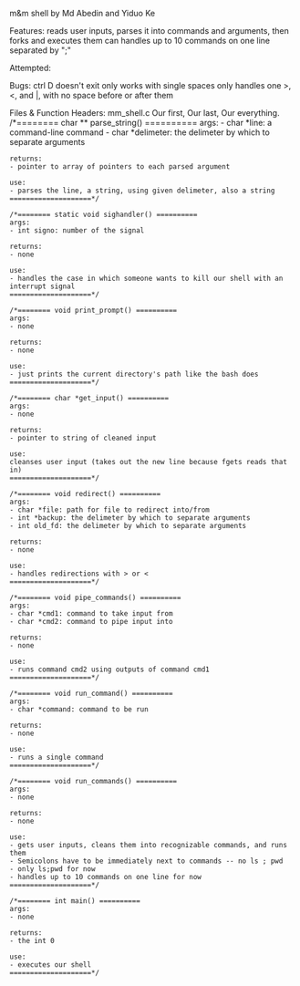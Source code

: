 m&m shell
by Md Abedin and Yiduo Ke

Features:
	reads user inputs, parses it into commands and arguments, then forks and executes them
	can handles up to 10 commands on one line separated by ";"

Attempted:
	<TBA>	

Bugs:
	ctrl D doesn't exit
	only works with single spaces
	only handles one >, <, and |, with no space before or after them
	
Files & Function Headers:
mm_shell.c
	Our first, Our last, Our everything.	
	/*======== char ** parse_string() ==========
	args:
	- char *line: a command-line command
	- char *delimeter: the delimeter by which to separate arguments

	returns:
	- pointer to array of pointers to each parsed argument

  	use:
	- parses the line, a string, using given delimeter, also a string
	====================*/

	/*======== static void sighandler() ==========
	args:
	- int signo: number of the signal

	returns:
	- none

	use:
	- handles the case in which someone wants to kill our shell with an interrupt signal
	====================*/
	
	/*======== void print_prompt() ==========
	args:
	- none

	returns:
	- none

	use:
	- just prints the current directory's path like the bash does
	====================*/

	/*======== char *get_input() ==========
	args:
	- none

	returns:
	- pointer to string of cleaned input 

	use:
	cleanses user input (takes out the new line because fgets reads that in)
	====================*/

	/*======== void redirect() ==========
	args:
	- char *file: path for file to redirect into/from
	- int *backup: the delimeter by which to separate arguments
	- int old_fd: the delimeter by which to separate arguments

	returns:
	- none

	use:
	- handles redirections with > or <
	====================*/

	/*======== void pipe_commands() ==========
	args:
	- char *cmd1: command to take input from
	- char *cmd2: command to pipe input into

	returns:
	- none

	use:
	- runs command cmd2 using outputs of command cmd1
	====================*/

	/*======== void run_command() ==========
	args:
	- char *command: command to be run

	returns:
	- none

	use:
	- runs a single command
	====================*/

	/*======== void run_commands() ==========
	args:
	- none

	returns:
	- none

	use:
	- gets user inputs, cleans them into recognizable commands, and runs them
	- Semicolons have to be immediately next to commands -- no ls ; pwd
	- only ls;pwd for now
	- handles up to 10 commands on one line for now
	====================*/

	/*======== int main() ==========
	args:
	- none

	returns:
	- the int 0

	use:
	- executes our shell
	====================*/